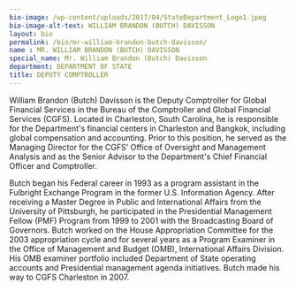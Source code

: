 ```yaml
---
bio-image: /wp-content/uploads/2017/04/StateDepartment_Logo1.jpeg
bio-image-alt-text: WILLIAM BRANDON (BUTCH) DAVISSON
layout: bio
permalink: /bio/mr-william-brandon-butch-davisson/
name : MR. WILLIAM BRANDON (BUTCH) DAVISSON
special_name: Mr. William Brandon (Butch) Davisson 
department: DEPARTMENT OF STATE
title: DEPUTY COMPTROLLER
---
```


William Brandon (Butch) Davisson is the Deputy Comptroller for Global Financial Services in the Bureau of the Comptroller and Global Financial Services (CGFS). Located in Charleston, South Carolina, he is responsible for the Department's financial centers in Charleston and Bangkok, including global compensation and accounting. Prior to this position, he served as the Managing Director for the CGFS' Office of Oversight and Management Analysis and as the Senior Advisor to the Department's Chief Financial Officer and Comptroller.

Butch began his Federal career in 1993 as a program assistant in the Fulbright Exchange Program in the former U.S. Information Agency. After receiving a Master Degree in Public and International Affairs from the University of Pittsburgh, he participated in the Presidential Management Fellow (PMF) Program from 1999 to 2001 with the Broadcasting Board of Governors. Butch worked on the House Appropriation Committee for the 2003 appropriation cycle and for several years as a Program Examiner in the Office of Management and Budget (OMB), International Affairs Division. His OMB examiner portfolio included Department of State operating accounts and Presidential management agenda initiatives. Butch made his way to CGFS Charleston in 2007.
